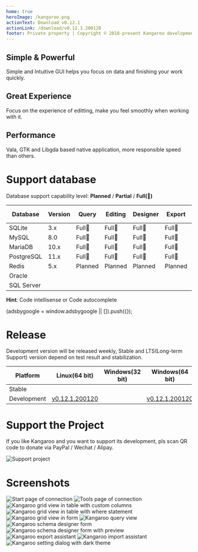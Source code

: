 ```yaml
---
home: true
heroImage: /kangaroo.png
actionText: Download v0.12.1
actionLink: /download/v0.12.1.200120
footer: Private property | Copyright © 2018-present Kangaroo development team
---
```


<div style="text-align: center">
  <Bit/>
</div>

<div class="features">
  <div class="feature">
    <h2>Simple & Powerful</h2>
    <p>Simple and Intuitive GUI helps you focus on data and finishing your work quickly.</p>
  </div>
  <div class="feature">
    <h2>Great Experience</h2>
    <p>Focus on the experience of editting, make you feel smoothly when working with it.</p>
  </div>
  <div class="feature">
    <h2>Performance</h2>
    <p>Vala, GTK and Libgda based native application, more responsible speed than others.</p>
  </div>
</div>

# Support database
Database support capability level: __Planned__ / __Partial__ / __Full(:100:)__

| Database    | Version | Query     | Editing   | Designer  | Export    | Import    | Hint      | Modeling | DB Sync |
|-------------|---------|-----------|-----------|-----------|-----------|-----------|-----------|----------|---------|
| SQLite      | 3.x     | Full:100: | Full:100: | Full:100: | Full:100: | Full:100: | Planned   | Planned  | Planned |
| MySQL       | 8.0     | Full:100: | Full:100: | Full:100: | Full:100: | Full:100: | Planned   | Planned  | Planned |
| MariaDB     | 10.x    | Full:100: | Full:100: | Full:100: | Full:100: | Full:100: | Planned   | Planned  | Planned |
| PostgreSQL  | 11.x    | Full:100: | Full:100: | Full:100: | Full:100: | Full:100: | Planned   | Planned  | Planned |
| Redis       | 5.x     | Planned   | Planned   | Planned   | Planned   | Planned   | Planned   | Planned  | Planned |
| Oracle      |         |           |           |           |           |           |           |          |         |
| SQL Server  |         |           |           |           |           |           |           |          |         |

**Hint**: Code intellisense or Code autocomplete

<div>
    <script2 type="text/javascript" async="true" src="https://pagead2.googlesyndication.com/pagead/js/adsbygoogle.js" />
    <ins class="adsbygoogle"
        style="display:block; text-align:center;"
        data-ad-layout="in-article"
        data-ad-format="fluid"
        data-ad-client="ca-pub-3975819313740938"
        data-ad-slot="6760827895"></ins>
    <script2 type="text/javascript">
        (adsbygoogle = window.adsbygoogle || []).push({});
    </script2>
</div>


# Release
Development version will be released weekly, Stable and LTS(Long-term Support) version depend on test result and stabilization.

| Platform    | Linux(64 bit)   | Windows(32 bit)   | Windows(64 bit)   | MacOS(64 bit)   |
|-------------|-----------------|-------------------|-------------------|-----------------|
| Stable |  |  |  |  |
| Development | [v0.12.1.200120](./download/v0.12.1.200120) |  | [v0.12.1.200120](./download/v0.12.1.200120) | [v0.12.1.200120](./download/v0.12.1.200120) |


# Support the Project
If you like Kangaroo and you want to support its development, pls scan QR code to donate via PayPal / Wechat / Alipay.

![Support project](./images/pay_wide.png)


# Screenshots
![Start page of connection](./images/kangaroo-start.png)
![Tools page of connection](./images/kangaroo-tools.png)
![Kangaroo grid view in table with custom columns](./images/kangaroo-grid.png)
![Kangaroo grid view in table with where statement](./images/kangaroo-grid2.png)
![Kangaroo grid view in form](./images/kangaroo-form.png)
![Kangaroo query view](./images/kangaroo-query.png)
![Kangaroo schema designer form](./images/kangaroo-designer.png)
![Kangaroo schema designer form with preview](./images/kangaroo-designer2.png)
![Kangaroo export assistant](./images/kangaroo-export.png)
![Kangaroo import assistant](./images/kangaroo-import.png)
![Kangaroo setting dialog with dark theme](./images/kangaroo-setting.png)
